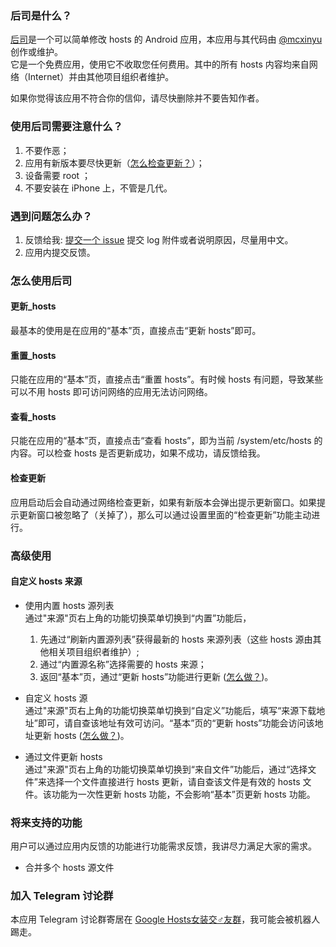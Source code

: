### 后司是什么？

[后司](https://github.com/mcxinyu/HouSi)是一个可以简单修改 hosts 的 Android 应用，本应用与其代码由 [@mcxinyu]("https://github.com/mcxinyu") 创作或维护。   
它是一个免费应用，使用它不收取您任何费用。其中的所有 hosts 内容均来自网络（Internet）并由其他项目组织者维护。

如果你觉得该应用不符合你的信仰，请尽快删除并不要告知作者。

### 使用后司需要注意什么？

1. 不要作恶；
2. 应用有新版本要尽快更新（[怎么检查更新？](#检查更新)）；
3. 设备需要 root ；
4. 不要安装在 iPhone 上，不管是几代。

### 遇到问题怎么办？

1. 反馈给我: [提交一个 issue](https://github.com/mcxinyu/HouSi/issues/new) 提交 log 附件或者说明原因，尽量用中文。
2. 应用内提交反馈。

### 怎么使用后司

#### 更新_hosts

最基本的使用是在应用的“基本”页，直接点击“更新 hosts”即可。

#### 重置_hosts

只能在应用的“基本”页，直接点击“重置 hosts”。有时候 hosts 有问题，导致某些可以不用 hosts 即可访问网络的应用无法访问网络。

#### 查看_hosts

只能在应用的“基本”页，直接点击“查看 hosts”，即为当前 /system/etc/hosts 的内容。可以检查 hosts 是否更新成功，如果不成功，请反馈给我。

#### 检查更新

应用启动后会自动通过网络检查更新，如果有新版本会弹出提示更新窗口。如果提示更新窗口被忽略了（关掉了），那么可以通过设置里面的“检查更新”功能主动进行。

### 高级使用

#### 自定义 hosts 来源

* 使用内置 hosts 源列表   
通过"来源"页右上角的功能切换菜单切换到“内置”功能后，   
    1. 先通过“刷新内置源列表”获得最新的 hosts 来源列表（这些 hosts 源由其他相关项目组织者维护）;
    2. 通过“内置源名称”选择需要的 hosts 来源；
    3. 返回“基本”页，通过“更新 hosts”功能进行更新 ([怎么做？](#更新_hosts))。

* 自定义 hosts 源   
通过"来源"页右上角的功能切换菜单切换到“自定义”功能后，填写“来源下载地址”即可，请自查该地址有效可访问。“基本”页的“更新 hosts”功能会访问该地址更新 hosts ([怎么做？](#更新_hosts))。

* 通过文件更新 hosts   
通过"来源"页右上角的功能切换菜单切换到“来自文件”功能后，通过“选择文件”来选择一个文件直接进行 hosts 更新，请自查该文件是有效的 hosts 文件。该功能为一次性更新 hosts 功能，不会影响“基本”页更新 hosts 功能。

### 将来支持的功能

用户可以通过应用内反馈的功能进行功能需求反馈，我讲尽力满足大家的需求。

* 合并多个 hosts 源文件

### 加入 Telegram 讨论群

本应用 Telegram 讨论群寄居在 [Google Hosts女装交♂友群](https://t.me/googlehosts)，我可能会被机器人踢走。
